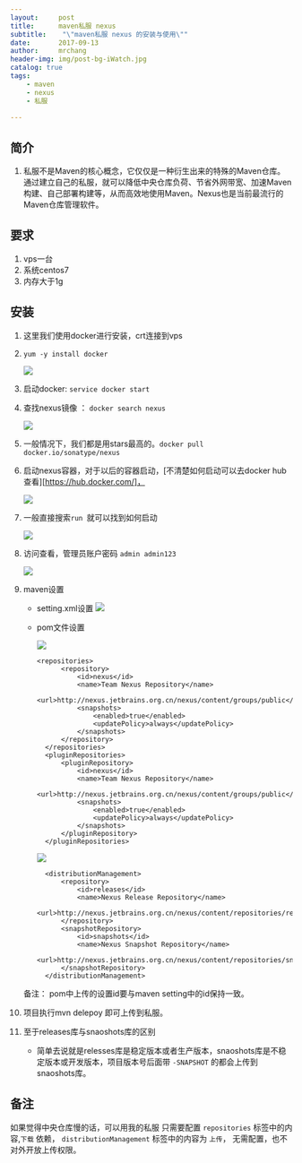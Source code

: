 ```yaml
---
layout:     post
title:      maven私服 nexus
subtitle:    "\"maven私服 nexus 的安装与使用\""
date:       2017-09-13
author:     mrchang
header-img: img/post-bg-iWatch.jpg
catalog: true
tags:
    - maven
    - nexus
    - 私服
    
---
```


## 简介
1. 私服不是Maven的核心概念，它仅仅是一种衍生出来的特殊的Maven仓库。通过建立自己的私服，就可以降低中央仓库负荷、节省外网带宽、加速Maven构建、自己部署构建等，从而高效地使用Maven。Nexus也是当前最流行的Maven仓库管理软件。

## 要求

1. vps一台
2. 系统centos7
3. 内存大于1g

## 安装

1. 这里我们使用docker进行安装，crt连接到vps

2. ` yum -y install docker `

    ![](http://files.jetbrains.org.cn/17-9-14/22748323.jpg)

3. 启动docker: `service docker start `

4. 查找nexus镜像 ： `docker search nexus`

   ![](http://files.jetbrains.org.cn/17-9-14/93572570.jpg)
   
5. 一般情况下，我们都是用stars最高的。`docker pull docker.io/sonatype/nexus`

6. 启动nexus容器，对于以后的容器启动，[不清楚如何启动可以去docker hub 查看][https://hub.docker.com/]，

    ![](http://files.jetbrains.org.cn/17-9-14/58578914.jpg)
    
7. 一般直接搜索`run `就可以找到如何启动

    ![](http://files.jetbrains.org.cn/17-9-14/87774408.jpg)
    
8. 访问查看，管理员账户密码 `admin admin123`

    ![](http://files.jetbrains.org.cn/17-9-14/45145189.jpg)
    
9. maven设置

    * setting.xml设置
        ![](http://files.jetbrains.org.cn/17-9-14/65102103.jpg)
        
    * pom文件设置
    
        ![](http://files.jetbrains.org.cn/17-9-14/12953066.jpg)
        
          <repositories>
                <repository>
                    <id>nexus</id>
                    <name>Team Nexus Repository</name>
                    <url>http://nexus.jetbrains.org.cn/nexus/content/groups/public</url>
                    <snapshots>
                        <enabled>true</enabled>
                        <updatePolicy>always</updatePolicy>
                    </snapshots>
                </repository>
            </repositories>
            <pluginRepositories>
                <pluginRepository>
                    <id>nexus</id>
                    <name>Team Nexus Repository</name>
                    <url>http://nexus.jetbrains.org.cn/nexus/content/groups/public</url>
                    <snapshots>
                        <enabled>true</enabled>
                        <updatePolicy>always</updatePolicy>
                    </snapshots>
                </pluginRepository>
            </pluginRepositories>
        
        ![](http://files.jetbrains.org.cn/17-9-14/81818372.jpg)
        
            <distributionManagement>
                <repository>
                    <id>releases</id>
                    <name>Nexus Release Repository</name>
                    <url>http://nexus.jetbrains.org.cn/nexus/content/repositories/releases/</url>
                </repository>
                <snapshotRepository>
                    <id>snapshots</id>
                    <name>Nexus Snapshot Repository</name>
                    <url>http://nexus.jetbrains.org.cn/nexus/content/repositories/snapshots/</url>
                </snapshotRepository>
            </distributionManagement>

    备注： pom中上传的设置id要与maven setting中的id保持一致。

10. 项目执行mvn delepoy 即可上传到私服。

11. 至于releases库与snaoshots库的区别
    * 简单去说就是relesses库是稳定版本或者生产版本，snaoshots库是不稳定版本或开发版本，项目版本号后面带
`-SNAPSHOT` 的都会上传到snaoshots库。

## 备注

如果觉得中央仓库慢的话，可以用我的私服 只需要配置 `repositories` 标签中的内容,`下载` 依赖， `distributionManagement` 标签中的内容为 `上传`， 无需配置，也不对外开放上传权限。
